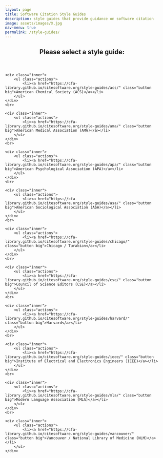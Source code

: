 ```yaml
---
layout: page
title: Software Citation Style Guides
description: style guides that provide guidance on software citation
image: assets/images/X.jpg
nav-menu: true
permalink: /style-guides/
---
```

<!-- Main -->
<div id="main" class="alt">

<!-- One -->
<section id="one">
	<div class="inner">
		<header class="major">
			<h1>Please select a style guide:</h1>
		</header>

<!-- Content -->
<div class="row">
	
	<div class="inner">
		<ul class="actions">
			<li><a href="https://cfa-library.github.io/citesoftware.org/style-guides/acs/" class="button big">American Chemical Society (ACS)</a></li>
		</ul>
	</div>
	<br>

	<div class="inner">
		<ul class="actions">
			<li><a href="https://cfa-library.github.io/citesoftware.org/style-guides/ama/" class="button big">American Medical Association (AMA)</a></li>
		</ul>
	</div>
	<br>

	<div class="inner">
		<ul class="actions">
			<li><a href="https://cfa-library.github.io/citesoftware.org/style-guides/apa/" class="button big">American Psychological Association (APA)</a></li>
		</ul>
	</div>
	<br>

	<div class="inner">
		<ul class="actions">
			<li><a href="https://cfa-library.github.io/citesoftware.org/style-guides/asa/" class="button big">American Sociological Association (ASA)</a></li>
		</ul>
	</div>
	<br>

	<div class="inner">
		<ul class="actions">
			<li><a href="https://cfa-library.github.io/citesoftware.org/style-guides/chicago/" class="button big">Chicago / Turabian</a></li>
		</ul>
	</div>
	<br>

	<div class="inner">
		<ul class="actions">
			<li><a href="https://cfa-library.github.io/citesoftware.org/style-guides/cse/" class="button big">Council of Science Editors (CSE)</a></li>
		</ul>
	</div>
	<br>
  
 	<div class="inner">
		<ul class="actions">
			<li><a href="https://cfa-library.github.io/citesoftware.org/style-guides/harvard/" class="button big">Harvard</a></li>
		</ul>
	</div>
	<br>

 	<div class="inner">
		<ul class="actions">
			<li><a href="https://cfa-library.github.io/citesoftware.org/style-guides/ieee/" class="button big">Institute of Electrical and Electronics Engineers (IEEE)</a></li>
		</ul>
	</div>
	<br>
    
   	<div class="inner">
		<ul class="actions">
			<li><a href="https://cfa-library.github.io/citesoftware.org/style-guides/mla/" class="button big">Modern Language Association (MLA)</a></li>
		</ul>
	</div>
	<br>

   	<div class="inner">
		<ul class="actions">
			<li><a href="https://cfa-library.github.io/citesoftware.org/style-guides/vancouver/" class="button big">Vancouver / National Library of Medicine (NLM)</a></li>
		</ul>
	</div>
</div>  
